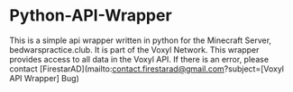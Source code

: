 # Python-API-Wrapper

This is a simple api wrapper written in python for the Minecraft Server, bedwarspractice.club. It is part of the Voxyl Network.
This wrapper provides access to all data in the Voxyl API. If there is an error, please contact [FirestarAD](mailto:contact.firestarad@gmail.com?subject=[Voxyl API Wrapper] Bug)
